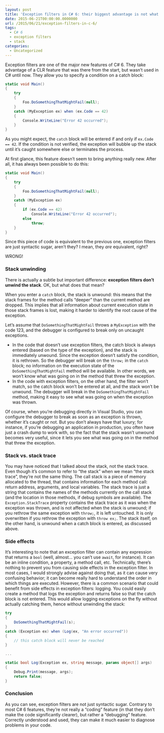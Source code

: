 ```yaml
---
layout: post
title: 'Exception filters in C# 6: their biggest advantage is not what you think'
date: 2015-06-21T00:00:00.0000000
url: /2015/06/21/exception-filters-in-c-6/
tags:
  - C# 6
  - exception filters
  - stack
categories:
  - Uncategorized
---
```



Exception filters are one of the major new features of C# 6. They take advantage of a CLR feature that was there from the start, but wasn’t used in C# until now. They allow you to specify a condition on a catch block:

```csharp
static void Main()
{
    try
    {
        Foo.DoSomethingThatMightFail(null);
    }
    catch (MyException ex) when (ex.Code == 42)
    {
        Console.WriteLine("Error 42 occurred");
    }
}
```

As you might expect, the `catch` block will be entered if and only if `ex.Code == 42`. If the condition is not verified, the exception will bubble up the stack until it’s caught somewhere else or terminates the process.

At first glance, this feature doesn’t seem to bring anything really new. After all, it has always been possible to do this:

```csharp
static void Main()
{
    try
    {
        Foo.DoSomethingThatMightFail(null);
    }
    catch (MyException ex)
    {
        if (ex.Code == 42)
            Console.WriteLine("Error 42 occurred");
        else
            throw;
    }
}
```

Since this piece of code is equivalent to the previous one, exception filters are just syntactic sugar, aren’t they? I mean, they *are* equivalent, right?

WRONG!

### Stack unwinding

There is actually a subtle but important difference: **exception filters don’t unwind the stack**. OK, but what does that mean?

When you enter a `catch` block, the stack is unwound: this means that the stack frames for the method calls “deeper” than the current method are dropped. This implies that all information about current execution state in those stack frames is lost, making it harder to identify the root cause of the exception.

Let’s assume that `DoSomethingThatMightFail` throws a `MyException` with the code 123, and the debugger is configured to break only on uncaught exceptions.

- In the code that doesn’t use exception filters, the catch block is always entered (based on the type of the exception), and the stack is immediately unwound. Since the exception doesn’t satisfy the condition, it is rethrown. So the debugger will break on the `throw;` in the `catch` block; no information on the execution state of the `DoSomethingThatMightFail` method will be available. In other words, we won’t know what was going on in the method that threw the exception.
- In the code with exception filters, on the other hand, the filter won’t match, so the catch block won’t be entered at all, and the stack won’t be unwound. The debugger will break in the `DoSomethingThatMightFail` method, making it easy to see what was going on when the exception was thrown.


Of course, when you’re debugging directly in Visual Studio, you can configure the debugger to break as soon as an exception is thrown, whether it’s caught or not. But you don’t always have that luxury; for instance, if you’re debugging an application in production, you often have just a crash dump to work with, so the fact that the stack wasn’t unwound becomes very useful, since it lets you see what was going on in the method that threw the exception.

### Stack vs. stack trace

You may have noticed that I talked about the stack, not the stack trace. Even though it’s common to refer to “the stack” when we mean “the stack trace”, they’re not the same thing. The call stack is a piece of memory allocated to the thread, that contains information for each method call: return address, arguments, and local variables. The stack trace is just a string that contains the names of the methods currently on the call stack (and the location in those methods, if debug symbols are available). The `Exception.StackTrace` property contains the stack trace as it was when the exception was thrown, and is not affected when the stack is unwound; if you rethrow the same exception with `throw;`, it is left untouched. It is only overwritten if you rethrow the exception with `throw ex;`. The stack itself, on the other hand, is unwound when a catch block is entered, as discussed above.

### Side effects

It’s interesting to note that an exception filter can contain any expression that returns a `bool` (well, almost… you can’t use `await`, for instance). It can be an inline condition, a property, a method call, etc. Technically, there’s nothing to prevent you from causing side effects in the exception filter. In most cases, I would strongly advise against doing that, as it can cause very confusing behavior; it can become really hard to understand the order in which things are executed. However, there is a common scenario that could benefit from side effects in exception filters: logging. You could easily create a method that logs the exception and returns false so that the catch block is not entered. This would allow logging exceptions on the fly without actually catching them, hence without unwinding the stack:

```csharp
try
{
    DoSomethingThatMightFail(s);
}
catch (Exception ex) when (Log(ex, "An error occurred"))
{
    // this catch block will never be reached
}

...

static bool Log(Exception ex, string message, params object[] args)
{
    Debug.Print(message, args);
    return false;
}
```

### Conclusion

As you can see, exception filters are not just syntactic sugar. Contrary to most C# 6 features, they’re not really a “coding” feature (in that they don’t make the code significantly clearer), but rather a “debugging” feature. Correctly understood and used, they can make it much easier to diagnose problems in your code.

